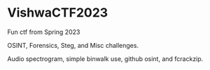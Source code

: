 # VishwaCTF2023
Fun ctf from Spring 2023

OSINT, Forensics, Steg, and Misc challenges.

Audio spectrogram, simple binwalk use, github osint, and fcrackzip.
